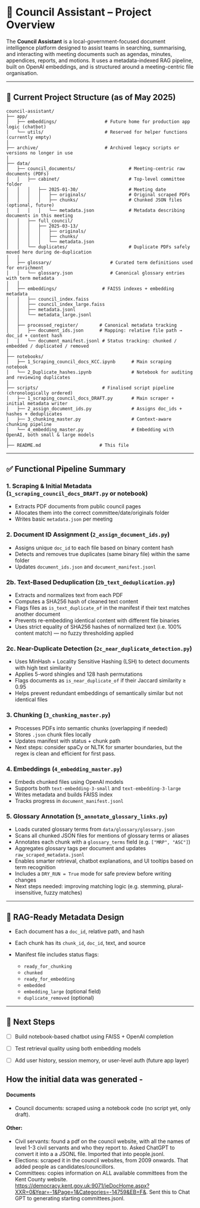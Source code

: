 # 📘 Council Assistant – Project Overview

The **Council Assistant** is a local-government-focused document intelligence platform designed to assist teams in searching, summarising, and interacting with meeting documents such as agendas, minutes, appendices, reports, and motions. It uses a metadata-indexed RAG pipeline, built on OpenAI embeddings, and is structured around a meeting-centric file organisation.

---

## 📂 Current Project Structure (as of May 2025)

```
council-assistant/
├── app/
│   ├── embeddings/                  # Future home for production app logic (chatbot)
│   └── utils/                       # Reserved for helper functions (currently empty)
│
├── archive/                         # Archived legacy scripts or versions no longer in use
│
├── data/
│   ├── council_documents/                    # Meeting-centric raw documents (PDFs)
│   │   ├── cabinet/                          # Top-level committee folder
│   │   │   ├── 2025-01-30/                   # Meeting date
│   │   │   │   ├── originals/                # Original scraped PDFs
│   │   │   │   ├── chunks/                   # Chunked JSON files (optional, future)
│   │   │   │   └── metadata.json             # Metadata describing documents in this meeting
│   │   ├── full_council/
│   │   │   ├── 2025-03-13/
│   │   │   │   ├── originals/
│   │   │   │   ├── chunks/
│   │   │   │   └── metadata.json
│   │   └── duplicates/                       # Duplicate PDFs safely moved here during de-duplication
│   │
│   ├── glossary/                      # Curated term definitions used for enrichment
│   │   └── glossary.json              # Canonical glossary entries with term metadata
│   │
│   ├── embeddings/                 # FAISS indexes + embedding metadata
│   │   ├── council_index.faiss
│   │   ├── council_index_large.faiss
│   │   ├── metadata.jsonl
│   │   └── metadata_large.jsonl
│   │
│   ├── processed_register/        # Canonical metadata tracking
│   │   ├── document_ids.json      # Mapping: relative file path → doc_id + content hash
│   │   └── document_manifest.jsonl # Status tracking: chunked / embedded / duplicated / removed
│
├── notebooks/
│   ├── 1_Scraping_council_docs_KCC.ipynb      # Main scraping notebook
│   └── 2_Duplicate_hashes.ipynb               # Notebook for auditing and reviewing duplicates
│
├── scripts/                        # Finalised script pipeline (chronologically ordered)
│   ├── 1_scraping_council_docs_DRAFT.py       # Main scraper + initial metadata writer
│   ├── 2_assign_document_ids.py               # Assigns doc_ids + hashes + deduplicates
│   ├── 3_chunking_master.py                   # Context-aware chunking pipeline
│   └── 4_embedding_master.py                  # Embedding with OpenAI, both small & large models
│
├── README.md                      # This file
```

---

## ✅ Functional Pipeline Summary

### **1. Scraping & Initial Metadata** (`1_scraping_council_docs_DRAFT.py` or notebook)

* Extracts PDF documents from public council pages
* Allocates them into the correct committee/date/originals folder
* Writes basic `metadata.json` per meeting

### **2. Document ID Assignment** (`2_assign_document_ids.py`)

* Assigns unique `doc_id` to each file based on binary content hash
* Detects and removes true duplicates (same binary file) within the same folder
* Updates `document_ids.json` and `document_manifest.jsonl`

### **2b. Text-Based Deduplication** (`2b_text_deduplication.py`)

* Extracts and normalizes text from each PDF
* Computes a SHA256 hash of cleaned text content
* Flags files as `is_text_duplicate_of` in the manifest if their text matches another document
* Prevents re-embedding identical content with different file binaries
* Uses strict equality of SHA256 hashes of normalized text (i.e. 100% content match) — no fuzzy thresholding applied

### **2c. Near-Duplicate Detection** (`2c_near_duplicate_detection.py`)

* Uses MinHash + Locality Sensitive Hashing (LSH) to detect documents with high text similarity
* Applies 5-word shingles and 128 hash permutations
* Flags documents as `is_near_duplicate_of` if their Jaccard similarity ≥ 0.95
* Helps prevent redundant embeddings of semantically similar but not identical files

### **3. Chunking** (`3_chunking_master.py`)

* Processes PDFs into semantic chunks (overlapping if needed)
* Stores `.json` chunk files locally
* Updates manifest with status + chunk path
* Next steps: consider spaCy or NLTK for smarter boundaries, but the regex is clean and efficient for first pass.

### **4. Embeddings** (`4_embedding_master.py`)

* Embeds chunked files using OpenAI models
* Supports both `text-embedding-3-small` and `text-embedding-3-large`
* Writes metadata and builds FAISS index
* Tracks progress in `document_manifest.jsonl`

### **5. Glossary Annotation** (`5_annotate_glossary_links.py`)

* Loads curated glossary terms from `data/glossary/glossary.json`
* Scans all chunked JSON files for mentions of glossary terms or aliases
* Annotates each chunk with a `glossary_terms` field (e.g. `["MRP", "ASC"]`)
* Aggregates glossary tags per document and updates `raw_scraped_metadata.jsonl`
* Enables smarter retrieval, chatbot explanations, and UI tooltips based on term recognition
* Includes a `DRY_RUN = True` mode for safe preview before writing changes
* Next steps needed: improving matching logic (e.g. stemming, plural-insensitive, fuzzy matches)

---

## 🧠 RAG-Ready Metadata Design

* Each document has a `doc_id`, relative path, and hash
* Each chunk has its `chunk_id`, `doc_id`, text, and source
* Manifest file includes status flags:

  * `ready_for_chunking`
  * `chunked`
  * `ready_for_embedding`
  * `embedded`
  * `embedding_large` (optional field)
  * `duplicate_removed` (optional)

---

## 🚧 Next Steps

* [ ] Build notebook-based chatbot using FAISS + OpenAI completion
* [ ] Test retrieval quality using both embedding models
* [ ] Add user history, session memory, or user-level auth (future app layer)


## How the initial data was generated - 

#### Documents
* Council documents: scraped using a notebook code (no script yet, only draft).

#### Other: 
* Civil servants: found a pdf on the council website, with all the names of level 1-3 civil servants and who they report to. Asked ChatGPT to convert it into a a JSONL file. Imported that into people.jsonl.
* Elections: scraped it in the council websites, from 2009 onwards. That added people as candidates/councillors. 
* Committees: copies information on ALL available committees from the Kent County website. https://democracy.kent.gov.uk:9071/ieDocHome.aspx?XXR=0&Year=-1&Page=1&Categories=-14759&EB=F&.  Sent this to Chat GPT to generating starting committees.jsonl. 
